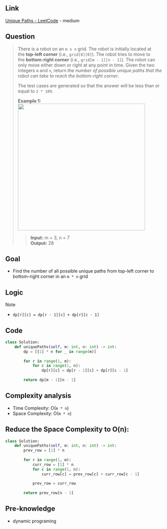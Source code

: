 ## Link
[Unique Paths - LeetCode](https://leetcode.com/problems/unique-paths/description/) - medium
## Question
> There is a robot on an `m x n` grid. The robot is initially located at the **top-left corner** (i.e., `grid[0][0]`). The robot tries to move to the **bottom-right corner** (i.e., `grid[m - 1][n - 1]`). The robot can only move either down or right at any point in time.
> Given the two integers `m` and `n`, return _the number of possible unique paths that the robot can take to reach the bottom-right corner_.
> 
> The test cases are generated so that the answer will be less than or equal to `2 * 109`.
> 
> **Example 1:**<br>
> <img src="pic/pic_062.Unique_Paths.png" width="400"> 
>> **Input:** m = 3, n = 7 <br>
>> **Output:** 28 <br>
## Goal
- Find the number of all possible unique paths from top-left corner to bottom-right corner in an `m * n` grid
## Logic
> [!note]
> - `dp[r][c] = dp[r - 1][c] + dp[r][c - 1]`
## Code
```python
class Solution:
    def uniquePaths(self, m: int, n: int) -> int:
        dp = [[1] * n for _ in range(m)]
        
        for r in range(1, m):
            for c in range(1, n):
                dp[r][c] = dp[r - 1][c] + dp[r][c - 1]
                
        return dp[m - 1][n - 1]
```

## Complexity analysis
- Time Complexity: O(`m * n`)
- Space Complexity: O(`m * n`)

## Reduce the Space Complexity to O(n):
```python
class Solution:
    def uniquePaths(self, m: int, n: int) -> int:
        prev_row = [1] * n
        
        for r in range(1, m):
            curr_row = [1] * n
            for c in range(1, n):
                curr_row[c] = prev_row[c] + curr_row[c - 1]
            
            prev_row = curr_row
        
        return prev_row[n - 1]
```

## Pre-knowledge
- dynamic programing 

